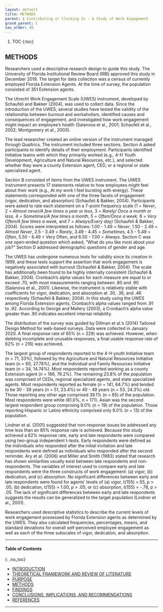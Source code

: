 ```yaml
---
layout: default
title: METHODS
parent: § Contributing or Clocking In - A Study of Work Engagement 
grand_parent: C
nav_order: 40 
---
```

<style>
.dont-break-out {
  /* These are technically the same, but use both */
  overflow-wrap: break-word;
  word-wrap: break-word;

     -ms-word-break: break-all;
  /* This is the dangerous one in WebKit, as it breaks things wherever */
  word-break: break-all;
  /* Instead use this non-standard one: */
  word-break: break-word;
}

.youtube-container {
    position: relative;
    width: 100%;
    height: 0;
    padding-bottom: 56.25%;
}
.youtube-video {
    position: absolute;
    top: 0;
    left: 0;
    width: 100%;
    height: 100%;
}

</style>

<div class="dont-break-out" markdown="1">

1. TOC
{:toc}

## METHODS
Researchers used a descriptive research design to guide this study. The University of Florida Institutional Review Board (IRB) approved this study in December 2019. The target for data collection was a census of currently employed Florida Extension Agents. At the time of survey, the population consisted of 351 Extension agents.

The Utrecht Work Engagement Scale (UWES) instrument, developed by Schaufeli and Bakker (2004), was used to collect data. Since the introduction of the UWES, several studies have tested the validity of the relationship between burnout and workaholism, identified causes and consequences of engagement, and investigated how work engagement might impact an employee’s health (Salanova et al., 2001; Schaufeli et al., 2002; Montgomery et al., 2003).

The lead researcher created an online version of the instrument managed through Qualtrics. The instrument included three sections. Section A asked participants to identify details of their employment. Participants identified Initiative teams with which they primarily worked (e.g., 4-H Youth Development, Agriculture and Natural Resources, etc.), and selected whether they were a county Extension agent, CED, or a regional or state specialized agent.

Section B consisted of items from the UWES instrument. The UWES instrument presents 17 statements relative to how employees might feel about their work (e.g., At my work I feel bursting with energy). These statements corresponded with one of the three facets of engagement (vigor, dedication, and absorption) (Schaufeli & Bakker, 2004). Participants were asked to rate each statement on a 7-point frequency scale (1 = *Never*, 2 = *Almost never/A few times a year or less,* 3 = *Rarely/ Once a month or less,* 4 = *Sometimes/A few times a month*, 5 = *Often/Once a week,* 6 = *Very Often/A few times a week,* and 7 = *Always/Every day)* (Schaufeli & Bakker, 2004). Scores were interpreted as follows: 1.00 - 1.49 = *Never*, 1.50 - 2.49 = *Almost Never*, 2.5 - 3.49 = *Rarely*, 3.49 - 4.45 = *Sometimes*, 4.5 - 5.49 = *Often*, 5.50 - 6.49 = Very Often, and 6.50 - 7.00 = *Always*. Section C was one open-ended question which asked, “What do you like most about your job?” Section D addressed demographic questions of gender and age.

The UWES has undergone numerous tests for validity since its creation in 1999, and these tests support the assertion that work engagement is negatively associated with burnout (Schaufeli & Bakker, 2004). The scale has additionally been found to be highly internally consistent (Schaufeli & Bakker, 2004). Cronbach’s alpha values for each measure are equal to or exceed .70, with most measurements ranging between .80 and .90 (Salanova et al., 2001). Likewise, the instrument is relatively stable with coefficients for vigor, dedication, and absorption at .30, .36, and .46 respectively (Schaufeli & Bakker, 2004). In this study using the UWES among Florida Extension agents, Cronbach’s alpha values ranged from .91 to .92. According to George and Mallery (2003), a Cronbach’s alpha value greater than .90 indicates excellent internal reliability.

The distribution of the survey was guided by Dillman et al.’s (2014) Tailored Design Method for web-based surveys. Data were collected in January 2020. A final response rate of 65% (n = 229) was achieved. However, when deleting incomplete and unusable responses, a final usable response rate of 62% (n = 216) was achieved.

The largest group of respondents reported to the 4-H youth Initiative team (n = 71, 33%), followed by the Agriculture and Natural Resources Initiative team (n = 60, 27.78%), and the Individual and Family Resources Initiative team (*n* = 34, 14.74%). Most respondents reported working as a county Extension agent (*n* = 166, 76.2%). The remaining 23.8% of the population was comprised of CEDs, regional specialized agents, and state specialized agents. Most respondents reported as female (*n* = 141, 64.7%) and tended to be 30 - 39 years (*n* = 51, 23.4%) or 40 - 49 years (*n* = 53, 24.3%) old. Those reporting any other age comprised 39.1% (*n* = 85) of the population. Most respondents were white (81.0%, *n* = 171). Asian was the second largest respondent group comprising 9.0% (*n* = 19) of the population. Those reporting Hispanic or Latino ethnicity comprised only 6.0% (*n* = 13) of the population.

Lindner et al. (2001) suggested that non-response issues be addressed any time less than an 85% response rate is achieved. Because this study achieved a 62% response rate, early and late respondents were compared using two-group independent t-tests. Early respondents were defined as the individuals who responded after the initial invitation and late respondents were defined as individuals who responded after the second reminder. Ary et al. (2006) and Miller and Smith (1983) stated that research has shown similarities usually exist between late respondents and non-respondents. The variables of interest used to compare early and late respondents were the three constructs of work engagement: (a) vigor, (b) dedication, and (c) absorption. No significant differences between early and late respondents were found for agents’ levels of (a) vigor, t(155) =.55, p > .05; (b) dedication, t(155) = 1.00, p > .05; or (c) absorption, t(155) = -.78, p > .05. The lack of significant differences between early and late respondents suggests the results can be generalized to the target population (Lindner et al., 2001).

Researchers used descriptive statistics to describe the current levels of work engagement possessed by Florida Extension agents as determined by the UWES. They also calculated frequencies, percentages, means, and standard deviations for overall self-perceived employee engagement as well as each of the three subscales of vigor, dedication, and absorption.

***

#### Table of Contents
{: .no_toc}

<ul><li> <a href="/docs/C/Contributing-or-Clocking-In-A-Study-of-Work-Engagement-1/">
INTRODUCTION</a></li><li> <a href="/docs/C/Contributing-or-Clocking-In-A-Study-of-Work-Engagement-2/">
THEORETICAL FRAMEWORK AND REVIEW OF LITERATURE</a></li><li> <a href="/docs/C/Contributing-or-Clocking-In-A-Study-of-Work-Engagement-3/">
PURPOSE</a></li><li> <a href="/docs/C/Contributing-or-Clocking-In-A-Study-of-Work-Engagement-4/">
METHODS</a></li><li> <a href="/docs/C/Contributing-or-Clocking-In-A-Study-of-Work-Engagement-5/">
FINDINGS </a></li><li> <a href="/docs/C/Contributing-or-Clocking-In-A-Study-of-Work-Engagement-6/">
CONCLUSIONS, IMPLICATIONS, AND RECOMMENDATIONS</a></li><li> <a href="/docs/C/Contributing-or-Clocking-In-A-Study-of-Work-Engagement-7/">
REFERENCES</a></li></ul>

***

</div>
